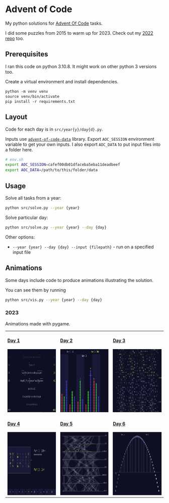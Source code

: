 # Advent of Code 

My python solutions for [Advent Of Code](https://adventofcode.com) tasks. 

I did some puzzles from 2015 to warm up for 2023. Check out my [2022 repo](https://github.com/gereleth/AdventOfCode2022) too. 

## Prerequisites

I ran this code on python 3.10.8. It might work on other python 3 versions too.

Create a virtual environment and install dependencies.

```
python -m venv venv
source venv/bin/activate
pip install -r requirements.txt
```

## Layout

Code for each day is in `src/year{y}/day{d}.py`.

Inputs use [`advent-of-code-data`](https://pypi.org/project/advent-of-code-data/) library.
Export `AOC_SESSION` environment variable to get your own inputs.
I also export `AOC_DATA` to put input files into a folder here.

```bash
# env.sh
export AOC_SESSION=cafef00db01dfaceba5eba11deadbeef
export AOC_DATA=/path/to/this/folder/data
```

## Usage

Solve all tasks from a year:

```bash
python src/solve.py --year {year}
```

Solve particular day:

```bash
python src/solve.py --year {year} --day {day}
```

Other options:

- `--year {year} --day {day} --input {filepath}` - run on a specified input file

## Animations

Some days include code to produce animations illustrating the solution.

You can see them by running

```bash
python src/vis.py --year {year} --day {day}
```

### 2023

Animations made with pygame.

<table>
    <tr>
        <td>
            <h4><a href="src/year2023/day01vis.py">Day 1</a></h4>
            <a href="outputs/2023-day01-trebuchet.png"><img src="outputs/2023-day01-trebuchet.png" height="200"></a>
        </td>
        <td>            
            <h4><a href="src/year2023/day02vis.py">Day 2</a></h4>
            <a href="outputs/2023-day02-cube-conundrum.png"><img src="outputs/2023-day02-cube-conundrum.png" height="200"></a>
        </td>
        <td>
            <h4><a href="src/year2023/day03vis.py">Day 3</a></h4>
            <a href="outputs/2023-day03-gear-ratios.png"><img src="outputs/2023-day03-gear-ratios.png" height="200"></a>
        </td>
    </tr>
    <tr>
        <td>
            <h4><a href="src/year2023/day04vis.py">Day 4</a></h4>
            <a href="outputs/2023-day04-scratchcards.png"><img src="outputs/2023-day04-scratchcards.png" height="200"></a>
        </td>
        <td>        
            <h4><a href="src/year2023/day05vis.py">Day 5</a></h4>
            <a href="outputs/2023-day05-if-you-give-a-seed-a-fertilizer.png"><img src="outputs/2023-day05-if-you-give-a-seed-a-fertilizer.png" height="200"></a>    
        </td>
        <td>
            <h4><a href="src/year2023/day06vis.py">Day 6</a></h4>
            <a href="outputs/2023-day06-wait-for-it.png"><img src="outputs/2023-day06-wait-for-it.png" height="200"></a>  
        </td>
    </tr>
</table>
